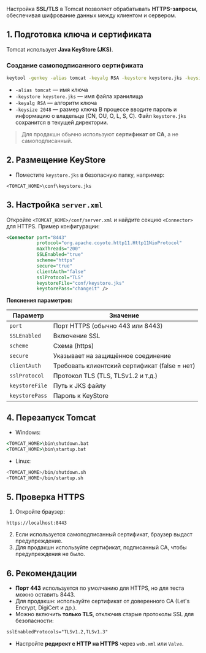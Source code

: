 Настройка **SSL/TLS** в Tomcat позволяет обрабатывать **HTTPS-запросы**, обеспечивая шифрование данных между клиентом и сервером.
## **1. Подготовка ключа и сертификата**
Tomcat использует **Java KeyStore (JKS)**.
### Создание самоподписанного сертификата
```bash
keytool -genkey -alias tomcat -keyalg RSA -keystore keystore.jks -keysize 2048
```
- `-alias tomcat` — имя ключа
- `-keystore keystore.jks` — имя файла хранилища
- `-keyalg RSA` — алгоритм ключа
- `-keysize 2048` — размер ключа
В процессе вводите пароль и информацию о владельце (CN, OU, O, L, S, C).
Файл `keystore.jks` сохранится в текущей директории.
> Для продакшн обычно используют **сертификат от CA**, а не самоподписанный.
## **2. Размещение KeyStore**
- Поместите `keystore.jks` в безопасную папку, например:
```
<TOMCAT_HOME>\conf\keystore.jks
```
## **3. Настройка `server.xml`**
Откройте `<TOMCAT_HOME>/conf/server.xml` и найдите секцию `<Connector>` для HTTPS.
Пример конфигурации:
```xml
<Connector port="8443"
           protocol="org.apache.coyote.http11.Http11NioProtocol"
           maxThreads="200"
           SSLEnabled="true"
           scheme="https"
           secure="true"
           clientAuth="false"
           sslProtocol="TLS"
           keystoreFile="conf/keystore.jks"
           keystorePass="changeit" />
```
**Пояснения параметров:**

|Параметр|Значение|
|---|---|
|`port`|Порт HTTPS (обычно 443 или 8443)|
|`SSLEnabled`|Включение SSL|
|`scheme`|Схема (https)|
|`secure`|Указывает на защищённое соединение|
|`clientAuth`|Требовать клиентский сертификат (false = нет)|
|`sslProtocol`|Протокол TLS (TLS, TLSv1.2 и т.д.)|
|`keystoreFile`|Путь к JKS файлу|
|`keystorePass`|Пароль к KeyStore|
## **4. Перезапуск Tomcat**
- Windows:
```cmd
<TOMCAT_HOME>\bin\shutdown.bat
<TOMCAT_HOME>\bin\startup.bat
```
- Linux:
```bash
<TOMCAT_HOME>/bin/shutdown.sh
<TOMCAT_HOME>/bin/startup.sh
```
## **5. Проверка HTTPS**
1. Откройте браузер:
```
https://localhost:8443
```
2. Если используется самоподписанный сертификат, браузер выдаст предупреждение.
3. Для продакшн используйте сертификат, подписанный CA, чтобы предупреждения не было.
## **6. Рекомендации**
- **Порт 443** используется по умолчанию для HTTPS, но для теста можно оставить 8443.
- Для продакшн: используйте сертификат от доверенного CA (Let's Encrypt, DigiCert и др.).
- Можно включить **только TLS**, отключив старые протоколы SSL для безопасности:
```xml
sslEnabledProtocols="TLSv1.2,TLSv1.3"
```
- Настройте **редирект с HTTP на HTTPS** через `web.xml` или `Valve`.